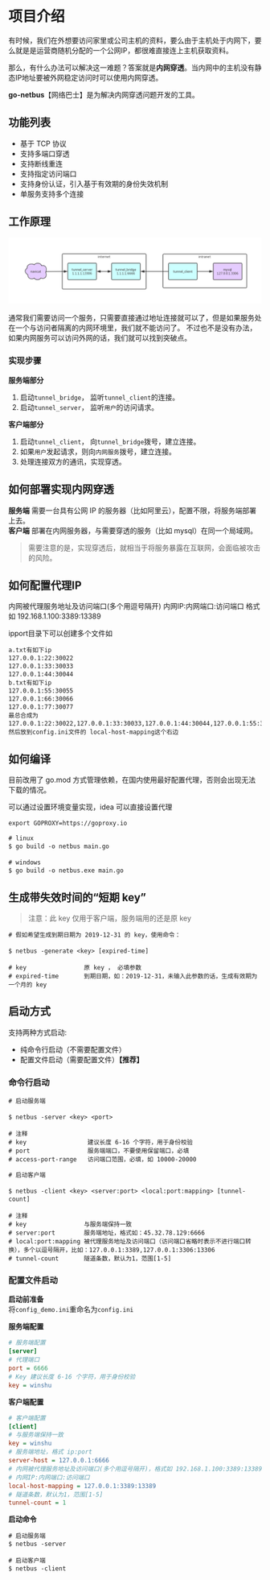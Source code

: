# 项目介绍

有时候，我们在外想要访问家里或公司主机的资料，要么由于主机处于内网下，要么就是是运营商随机分配的一个公网IP，都很难直接连上主机获取资料。

那么，有什么办法可以解决这一难题？答案就是**内网穿透**。当内网中的主机没有静态IP地址要被外网稳定访问时可以使用内网穿透。

**go-netbus**【网络巴士】是为解决内网穿透问题开发的工具。

## 功能列表

- 基于 TCP 协议
- 支持多端口穿透
- 支持断线重连
- 支持指定访问端口
- 支持身份认证，引入基于有效期的身份失效机制
- 单服务支持多个连接

## 工作原理

![netbus_architecture](doc/netbus_architecture.png)

通常我们需要访问一个服务，只需要直接通过地址连接就可以了，但是如果服务处在一个与访问者隔离的内网环境里，我们就不能访问了。
不过也不是没有办法，如果内网服务可以访问外网的话，我们就可以找到突破点。

### 实现步骤

**服务端部分**
1. 启动`tunnel_bridge`， 监听`tunnel_client`的连接。
2. 启动`tunnel_server`， 监听`用户`的访问请求。

**客户端部分**
1. 启动`tunnel_client`， 向`tunnel_bridge`拨号，建立连接。
2. 如果`用户`发起请求，则向`内网服务`拨号，建立连接。
3. 处理连接双方的通讯，实现穿透。

## 如何部署实现内网穿透

**服务端** 需要一台具有公网 IP 的服务器（比如阿里云），配置不限，将服务端部署上去。  
**客户端** 部署在内网服务器，与需要穿透的服务（比如 mysql）在同一个局域网。

> 需要注意的是，实现穿透后，就相当于将服务暴露在互联网，会面临被攻击的风险。

## 如何配置代理IP
内网被代理服务地址及访问端口(多个用逗号隔开)
内网IP:内网端口:访问端口 
格式如 192.168.1.100:3389:13389

ipport目录下可以创建多个文件如
```
a.txt有如下ip
127.0.0.1:22:30022
127.0.0.1:33:30033
127.0.0.1:44:30044
b.txt有如下ip
127.0.0.1:55:30055
127.0.0.1:66:30066
127.0.0.1:77:30077
最总合成为
127.0.0.1:22:30022,127.0.0.1:33:30033,127.0.0.1:44:30044,127.0.0.1:55:30055,127.0.0.1:66:30066,127.0.0.1:77:30077
然后放到config.ini文件的 local-host-mapping这个右边
```
## 如何编译

目前改用了 go.mod 方式管理依赖，在国内使用最好配置代理，否则会出现无法下载的情况。

可以通过设置环境变量实现，idea 可以直接设置代理
```
export GOPROXY=https://goproxy.io
```

```shell script
# linux
$ go build -o netbus main.go

# windows
$ go build -o netbus.exe main.go
```


## 生成带失效时间的“短期 key”

> 注意：此 key 仅用于客户端，服务端用的还是原 key

```shell script
# 假如希望生成到期日期为 2019-12-31 的 key，使用命令：

$ netbus -generate <key> [expired-time]

# key                原 key ， 必填参数
# expired-time       到期日期，如：2019-12-31，未输入此参数的话，生成有效期为一个月的 key

```

## 启动方式

支持两种方式启动:

- 纯命令行启动（不需要配置文件）
- 配置文件启动（需要配置文件）**【推荐】**

### 命令行启动

```shell script
# 启动服务端

$ netbus -server <key> <port>

# 注释
# key                 建议长度 6-16 个字符，用于身份校验
# port                服务端端口，不要使用保留端口，必填
# access-port-range   访问端口范围，必填，如 10000-20000

```

```shell script
# 启动客户端

$ netbus -client <key> <server:port> <local:port:mapping> [tunnel-count]

# 注释
# key                与服务端保持一致
# server:port        服务端地址，格式如：45.32.78.129:6666
# local:port:mapping 被代理服务地址及访问端口（访问端口省略时表示不进行端口转换），多个以逗号隔开，比如：127.0.0.1:3389,127.0.0.1:3306:13306
# tunnel-count       隧道条数，默认为1，范围[1-5]
```

### 配置文件启动

**启动前准备**  
将`config_demo.ini`重命名为`config.ini`

**服务端配置**
```ini
# 服务端配置
[server]
# 代理端口
port = 6666
# Key 建议长度 6-16 个字符，用于身份校验
key = winshu
```

**客户端配置**
```ini
# 客户端配置
[client]
# 与服务端保持一致
key = winshu
# 服务端地址，格式 ip:port
server-host = 127.0.0.1:6666
# 内网被代理服务地址及访问端口(多个用逗号隔开)，格式如 192.168.1.100:3389:13389
# 内网IP:内网端口:访问端口
local-host-mapping = 127.0.0.1:3389:13389
# 隧道条数，默认为1，范围[1-5]
tunnel-count = 1
```

**启动命令**
```shell script
# 启动服务端
$ netbus -server

# 启动客户端
$ netbus -client
```

